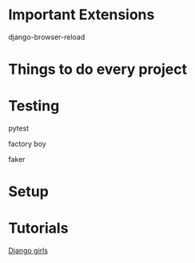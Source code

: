 # Important Extensions

django-browser-reload

# Things to do every project

# Testing

pytest

factory boy

faker

# Setup


# Tutorials

[Django girls](https://tutorial.djangogirls.org/en/installation/#pythonanywhere-account)

